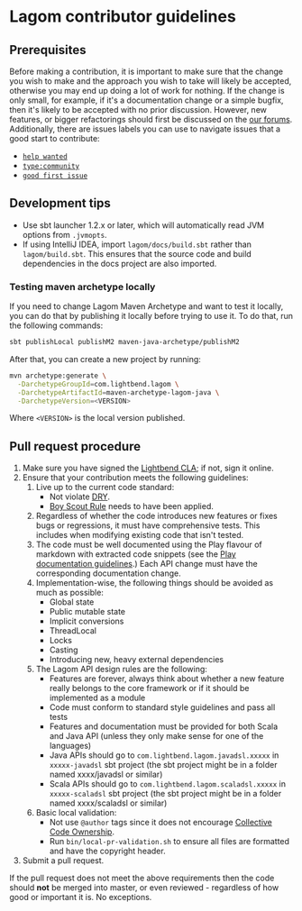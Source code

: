<!--- Copyright (C) 2016-2019 Lightbend Inc. <https://www.lightbend.com> -->
# Lagom contributor guidelines

## Prerequisites

Before making a contribution, it is important to make sure that the change you wish to make and the approach you wish to take will likely be accepted, otherwise you may end up doing a lot of work for nothing.  If the change is only small, for example, if it's a documentation change or a simple bugfix, then it's likely to be accepted with no prior discussion.  However, new features, or bigger refactorings should first be discussed on the [our forums](https://discuss.lightbend.com/c/lagom).  Additionally, there are issues labels you can use to navigate issues that a good start to contribute:

- [`help wanted`](https://github.com/lagom/lagom/labels/help%20wanted)
- [`type:community`](https://github.com/lagom/lagom/labels/type%3Acommunity)
- [`good first issue`](https://github.com/lagom/lagom/labels/good%20first%20issue)

## Development tips

- Use sbt launcher 1.2.x or later, which will automatically read JVM options from `.jvmopts`.
- If using IntelliJ IDEA, import `lagom/docs/build.sbt` rather than `lagom/build.sbt`. This ensures that the source code and build dependencies in the docs project are also imported.

### Testing maven archetype locally

If you need to change Lagom Maven Archetype and want to test it locally, you can do that by publishing it locally before trying to use it. To do that, run the following commands:

```bash
sbt publishLocal publishM2 maven-java-archetype/publishM2
```

After that, you can create a new project by running:

```bash
mvn archetype:generate \
  -DarchetypeGroupId=com.lightbend.lagom \
  -DarchetypeArtifactId=maven-archetype-lagom-java \
  -DarchetypeVersion=<VERSION>
```

Where `<VERSION>` is the local version published.

## Pull request procedure

1. Make sure you have signed the [Lightbend CLA](https://www.lightbend.com/contribute/cla); if not, sign it online.
2. Ensure that your contribution meets the following guidelines:
    1. Live up to the current code standard:
        - Not violate [DRY](http://programmer.97things.oreilly.com/wiki/index.php/Don%27t_Repeat_Yourself).
        - [Boy Scout Rule](http://programmer.97things.oreilly.com/wiki/index.php/The_Boy_Scout_Rule) needs to have been applied.
    2. Regardless of whether the code introduces new features or fixes bugs or regressions, it must have comprehensive tests.  This includes when modifying existing code that isn't tested.
    3. The code must be well documented using the Play flavour of markdown with extracted code snippets (see the [Play documentation guidelines](https://playframework.com/documentation/latest/Documentation).)  Each API change must have the corresponding documentation change.
    4. Implementation-wise, the following things should be avoided as much as possible:
        - Global state
        - Public mutable state
        - Implicit conversions
        - ThreadLocal
        - Locks
        - Casting
        - Introducing new, heavy external dependencies
    5. The Lagom API design rules are the following:
        - Features are forever, always think about whether a new feature really belongs to the core framework or if it should be implemented as a module
        - Code must conform to standard style guidelines and pass all tests
        - Features and documentation must be provided for both Scala and Java API (unless they only make sense for one of the languages)
        - Java APIs should go to `com.lightbend.lagom.javadsl.xxxxx` in `xxxxx-javadsl` sbt project (the sbt project might be in a folder named xxxx/javadsl or similar)
        - Scala APIs should go to `com.lightbend.lagom.scaladsl.xxxxx` in `xxxxx-scaladsl` sbt project (the sbt project might be in a folder named xxxx/scaladsl or similar)
    6. Basic local validation:
        - Not use `@author` tags since it does not encourage [Collective Code Ownership](https://www.extremeprogramming.org/rules/collective.html).
        - Run `bin/local-pr-validation.sh` to ensure all files are formatted and have the copyright header.
3. Submit a pull request.

If the pull request does not meet the above requirements then the code should **not** be merged into master, or even reviewed - regardless of how good or important it is. No exceptions.
